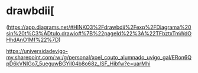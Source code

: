 # drawbdii[
(https://app.diagrams.net/#HINKO3%2Fdrawbdii%2Fexp%2FDiagrama%20sin%20t%C3%ADtulo.drawio#%7B%22pageId%22%3A%22TFbztxTmWdOHhdAnO1Mf%22%7D)


https://universidadevigo-my.sharepoint.com/:w:/g/personal/xoel_couto_alumnado_uvigo_gal/ERon6QpD6kVNlGo7_5ueguwBGYiI04b8o68z_ISF_Hibfw?e=uarMhi
